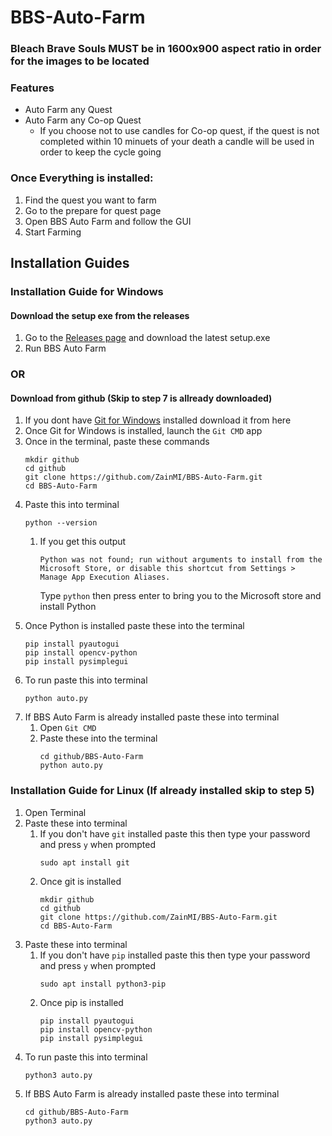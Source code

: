 # BBS-Auto-Farm

### Bleach Brave Souls MUST be in 1600x900 aspect ratio in order for the images to be located

### Features
* Auto Farm any Quest
* Auto Farm any Co-op Quest
   * If you choose not to use candles for Co-op quest, if the quest is not completed within 10 minuets of your death a candle will be used in order to keep the cycle going

### Once Everything is installed:
1. Find the quest you want to farm
2. Go to the prepare for quest page
3. Open BBS Auto Farm and follow the GUI
4. Start Farming

## Installation Guides
### Installation Guide for Windows
#### Download the setup exe from the releases

1. Go to the [Releases page](https://github.com/ZainMI/BBS-Auto-Farm/releases) and download the latest setup.exe
2. Run BBS Auto Farm
   
 ### OR

 #### Download from github (Skip to step 7 is allready downloaded)
1. If you dont have [Git for Windows](https://gitforwindows.org/) installed download it from here
2. Once Git for Windows is installed, launch the `Git CMD` app
3. Once in the terminal, paste these commands
   ```
   mkdir github
   cd github
   git clone https://github.com/ZainMI/BBS-Auto-Farm.git
   cd BBS-Auto-Farm
   
   ```
4. Paste this into terminal
   ```
   python --version
   
   ```
   1. If you get this output
      
      `Python was not found; run without arguments to install from the Microsoft Store, or disable this shortcut from Settings > Manage App Execution Aliases.`
      
      Type `python` then press enter to bring you to the Microsoft store and install Python
5. Once Python is installed paste these into the terminal
   ```
   pip install pyautogui
   pip install opencv-python
   pip install pysimplegui
   
   ```
6. To run paste this into terminal
   ```
   python auto.py
   
   ```
7. If BBS Auto Farm is already installed paste these into terminal
   1. Open `Git CMD`
   2. Paste these into the terminal
      ```
      cd github/BBS-Auto-Farm
      python auto.py
      
      ```

### Installation Guide for Linux (If already installed skip to step 5)
1. Open Terminal
2. Paste these into terminal
   1. If you don't have `git` installed paste this then type your password and press `y` when prompted
      ```
      sudo apt install git
      
      ```
   2. Once git is installed
      ```
      mkdir github
      cd github
      git clone https://github.com/ZainMI/BBS-Auto-Farm.git
      cd BBS-Auto-Farm
      
      ```
3. Paste these into terminal
   1. If you don't have `pip` installed paste this then type your password and press `y` when prompted
      ```
      sudo apt install python3-pip
      
      ```
   2. Once pip is installed
      ```
      pip install pyautogui
      pip install opencv-python
      pip install pysimplegui
      
      ```
4. To run paste this into terminal
   ```
   python3 auto.py
   
   ```
5. If BBS Auto Farm is already installed paste these into terminal
   ```
   cd github/BBS-Auto-Farm
   python3 auto.py
   
   ```

